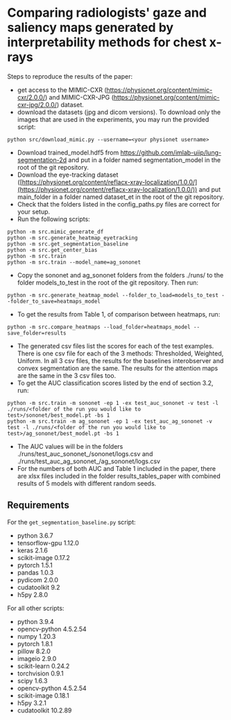 # Comparing radiologists' gaze and saliency maps generated by interpretability methods for chest x-rays
Steps to reproduce the results of the paper:
- get access to the MIMIC-CXR (https://physionet.org/content/mimic-cxr/2.0.0/) and MIMIC-CXR-JPG (https://physionet.org/content/mimic-cxr-jpg/2.0.0/) dataset.
- download the datasets (jpg and dicom versions). To download only the images that are used in the experiments, you may run the provided script:
```
python src/download_mimic.py --username=<your physionet username>
```
- Download trained_model.hdf5 from https://github.com/imlab-uiip/lung-segmentation-2d and put in a folder named segmentation_model in the root of the git repository.
- Download the eye-tracking dataset ([https://physionet.org/content/reflacx-xray-localization/1.0.0/](https://physionet.org/content/reflacx-xray-localization/1.0.0/)) and put main_folder in a folder named dataset_et in the root of the git repository.
- Check that the folders listed in the config_paths.py files are correct for your setup.
- Run the following scripts:
```
python -m src.mimic_generate_df
python -m src.generate_heatmap_eyetracking
python -m src.get_segmentation_baseline 
python -m src.get_center_bias
python -m src.train
python -m src.train --model_name=ag_sononet
```
- Copy the sononet and ag_sononet folders from the folders ./runs/<folders of the runs you would like to test> to the folder models_to_test in the root of the git repository. Then run:
```
python -m src.generate_heatmap_model --folder_to_load=models_to_test --folder_to_save=heatmaps_model
```
- To get the results from Table 1, of comparison between heatmaps, run:
```
python -m src.compare_heatmaps --load_folder=heatmaps_model --save_folder=results
```
- The generated csv files list the scores for each of the test examples. There is one csv file for each of the 3 methods: Thresholded, Weighted, Uniform. In all 3 csv files, the results for the baselines interobserver and convex segmentation are the same. The results for the attention maps are the same in the 3 csv files too.
- To get the AUC classification scores listed by the end of section 3.2, run:
```
python -m src.train -m sononet -ep 1 -ex test_auc_sononet -v test -l ./runs/<folder of the run you would like to test>/sononet/best_model.pt -bs 1
python -m src.train -m ag_sononet -ep 1 -ex test_auc_ag_sononet -v test -l ./runs/<folder of the run you would like to test>/ag_sononet/best_model.pt -bs 1
```
- The AUC values will be in the folders ./runs/test_auc_sononet_<timestamp>/sononet/logs.csv and ./runs/test_auc_ag_sononet_<timestamp>/ag_sononet/logs.csv
- For the numbers of both AUC and Table 1 included in the paper, there are xlsx files included in the folder results_tables_paper with combined results of 5 models with different random seeds.

## Requirements
For the `get_segmentation_baseline.py` script:
- python 3.6.7
- tensorflow-gpu 1.12.0
- keras 2.1.6
- scikit-image 0.17.2
- pytorch 1.5.1
- pandas 1.0.3
- pydicom 2.0.0
- cudatoolkit 9.2
- h5py 2.8.0

For all other scripts:
- python 3.9.4
- opencv-python 4.5.2.54
- numpy 1.20.3
- pytorch 1.8.1
- pillow 8.2.0
- imageio 2.9.0
- scikit-learn 0.24.2
- torchvision 0.9.1
- scipy 1.6.3
- opencv-python 4.5.2.54
- scikit-image 0.18.1
- h5py 3.2.1
- cudatoolkit 10.2.89